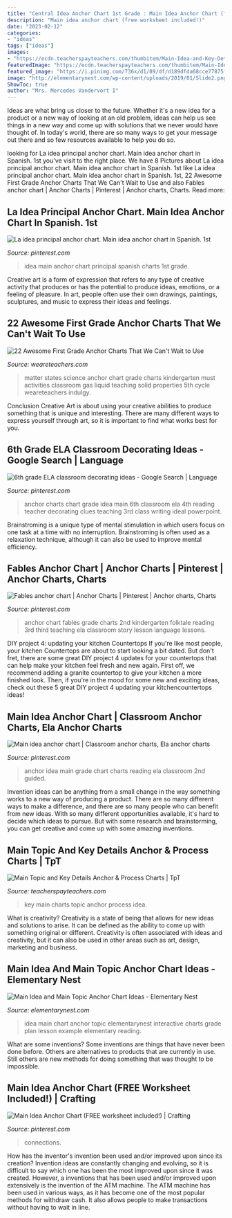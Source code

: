 ```yaml
---
title: "Central Idea Anchor Chart 1st Grade : Main Idea Anchor Chart (free Worksheet Included!)"
description: "Main idea anchor chart (free worksheet included!)"
date: "2023-02-12"
categories:
- "ideas"
tags: ["ideas"]
images:
- "https://ecdn.teacherspayteachers.com/thumbitem/Main-Idea-and-Key-Details-Anchor-Process-Charts-1686541-1453431769/original-1686541-1.jpg"
featuredImage: "https://ecdn.teacherspayteachers.com/thumbitem/Main-Idea-and-Key-Details-Anchor-Process-Charts-1686541-1453431769/original-1686541-1.jpg"
featured_image: "https://i.pinimg.com/736x/d1/89/df/d189dfda68cce77875f117e0f12e81b6.jpg"
image: "http://elementarynest.com/wp-content/uploads/2019/01/Slide2.png"
ShowToc: true
author: "Mrs. Mercedes Vandervort I"
---
```



Ideas are what bring us closer to the future. Whether it's a new idea for a product or a new way of looking at an old problem, ideas can help us see things in a new way and come up with solutions that we never would have thought of. In today's world, there are so many ways to get your message out there and so few resources available to help you do so.

	

		
looking for La idea principal anchor chart. Main idea anchor chart in Spanish. 1st you've visit to the right place. We have 8 Pictures about La idea principal anchor chart. Main idea anchor chart in Spanish. 1st like La idea principal anchor chart. Main idea anchor chart in Spanish. 1st, 22 Awesome First Grade Anchor Charts That We Can&#039;t Wait to Use and also Fables anchor chart | Anchor Charts | Pinterest | Anchor charts, Charts. Read more:
		
    
## La Idea Principal Anchor Chart. Main Idea Anchor Chart In Spanish. 1st

<img loading=lazy src="https://i.pinimg.com/736x/e3/12/a5/e312a5697c94158c635b9f0ee38baf62--idea-principal-main-idea.jpg" onerror="this.onerror=null;this.src='https://tse3.mm.bing.net/th?id=OIP.2I_0qtQe8TS2QW6ogW72HQHaJ3&amp;pid=15.1';" alt="La idea principal anchor chart. Main idea anchor chart in Spanish. 1st">

_Source: pinterest.com_

>idea main anchor chart principal spanish charts 1st grade. 

	

Creative art is a form of expression that refers to any type of creative activity that produces or has the potential to produce ideas, emotions, or a feeling of pleasure. In art, people often use their own drawings, paintings, sculptures, and music to express their ideas and feelings.

    
## 22 Awesome First Grade Anchor Charts That We Can&#039;t Wait To Use

<img loading=lazy src="https://s18670.pcdn.co/wp-content/uploads/States-of-Matter-400x249.png" onerror="this.onerror=null;this.src='https://tse2.mm.bing.net/th?id=OIP.lfthkyPj-_o3p_6cY6mKrAAAAA&amp;pid=15.1';" alt="22 Awesome First Grade Anchor Charts That We Can&#039;t Wait to Use">

_Source: weareteachers.com_

>matter states science anchor chart grade charts kindergarten must activities classroom gas liquid teaching solid properties 5th cycle weareteachers indulgy. 

	

Conclusion
Creative Art is about using your creative abilities to produce something that is unique and interesting. There are many different ways to express yourself through art, so it is important to find what works best for you.

    
## 6th Grade ELA Classroom Decorating Ideas - Google Search | Language

<img loading=lazy src="https://s-media-cache-ak0.pinimg.com/564x/e7/86/71/e78671ebef3f2f91417a42eb68c8c3fc.jpg" onerror="this.onerror=null;this.src='https://tse2.mm.bing.net/th?id=OIP.Ai4UA2hXoyt7EmkKaDD8FgHaIz&amp;pid=15.1';" alt="6th grade ELA classroom decorating ideas - Google Search | Language">

_Source: pinterest.com_

>anchor charts chart grade idea main 6th classroom ela 4th reading teacher decorating clues teaching 3rd class writing ideal powerpoint. 

	

Brainstroming is a unique type of mental stimulation in which users focus on one task at a time with no interruption. Brainstroming is often used as a relaxation technique, although it can also be used to improve mental efficiency.

    
## Fables Anchor Chart | Anchor Charts | Pinterest | Anchor Charts, Charts

<img loading=lazy src="https://s-media-cache-ak0.pinimg.com/736x/a2/b5/91/a2b5915cc249c374e91cdfef233a82fb.jpg" onerror="this.onerror=null;this.src='https://tse2.mm.bing.net/th?id=OIP.g-b3jYNsxVCSdhwbtp39EgHaJ4&amp;pid=15.1';" alt="Fables anchor chart | Anchor Charts | Pinterest | Anchor charts, Charts">

_Source: pinterest.com_

>anchor chart fables grade charts 2nd kindergarten folktale reading 3rd third teaching ela classroom story lesson language lessons. 

	

DIY project 4: updating your kitchen Countertops
If you're like most people, your kitchen Countertops are about to start looking a bit dated. But don't fret, there are some great DIY project 4 updates for your countertops that can help make your kitchen feel fresh and new again. First off, we recommend adding a granite countertop to give your kitchen a more finished look. Then, if you're in the mood for some new and exciting ideas, check out these 5 great DIY project 4 updating your kitchencountertops ideas!

    
## Main Idea Anchor Chart | Classroom Anchor Charts, Ela Anchor Charts

<img loading=lazy src="https://i.pinimg.com/736x/d1/89/df/d189dfda68cce77875f117e0f12e81b6.jpg" onerror="this.onerror=null;this.src='https://tse4.mm.bing.net/th?id=OIP.lKHr1H6eKH-J_tz6c8dppgHaHb&amp;pid=15.1';" alt="Main idea anchor chart | Classroom anchor charts, Ela anchor charts">

_Source: pinterest.com_

>anchor idea main grade chart charts reading ela classroom 2nd guided. 

	

Invention ideas can be anything from a small change in the way something works to a new way of producing a product. There are so many different ways to make a difference, and there are so many people who can benefit from new ideas. With so many different opportunities available, it's hard to decide which ideas to pursue. But with some research and brainstorming, you can get creative and come up with some amazing inventions.

    
## Main Topic And Key Details Anchor &amp; Process Charts | TpT

<img loading=lazy src="https://ecdn.teacherspayteachers.com/thumbitem/Main-Idea-and-Key-Details-Anchor-Process-Charts-1686541-1453431769/original-1686541-1.jpg" onerror="this.onerror=null;this.src='https://tse4.mm.bing.net/th?id=OIP.Fgm2Y7N5LYZS3HcR8jB1OgAAAA&amp;pid=15.1';" alt="Main Topic and Key Details Anchor &amp; Process Charts | TpT">

_Source: teacherspayteachers.com_

>key main charts topic anchor process idea. 

	

What is creativity?
Creativity is a state of being that allows for new ideas and solutions to arise. It can be defined as the ability to come up with something original or different. Creativity is often associated with ideas and creativity, but it can also be used in other areas such as art, design, marketing and business.

    
## Main Idea And Main Topic Anchor Chart Ideas - Elementary Nest

<img loading=lazy src="http://elementarynest.com/wp-content/uploads/2019/01/Slide2.png" onerror="this.onerror=null;this.src='https://tse3.mm.bing.net/th?id=OIP.NluSLnnbbkk4Ve8PaCbBaQHaJ4&amp;pid=15.1';" alt="Main Idea and Main Topic Anchor Chart Ideas - Elementary Nest">

_Source: elementarynest.com_

>idea main chart anchor topic elementarynest interactive charts grade plan lesson example elementary reading. 

	

What are some inventions?
Some inventions are things that have never been done before. Others are alternatives to products that are currently in use. Still others are new methods for doing something that was thought to be impossible.

    
## Main Idea Anchor Chart (FREE Worksheet Included!) | Crafting

<img loading=lazy src="https://i.pinimg.com/originals/bd/8c/e9/bd8ce937cf88024f04c94545c6125991.jpg" onerror="this.onerror=null;this.src='https://tse2.mm.bing.net/th?id=OIP.YTBbSkqeWVg5Y6iL5nn4iAHaJ4&amp;pid=15.1';" alt="Main Idea Anchor Chart (FREE worksheet included!) | Crafting">

_Source: pinterest.com_

>connections. 

	

How has the inventor's invention been used and/or improved upon since its creation?
Invention ideas are constantly changing and evolving, so it is difficult to say which one has been the most improved upon since it was created. However, a inventions that has been used and/or improved upon extensively is the invention of the ATM machine. The ATM machine has been used in various ways, as it has become one of the most popular methods for withdraw cash. It also allows people to make transactions without having to wait in line.

